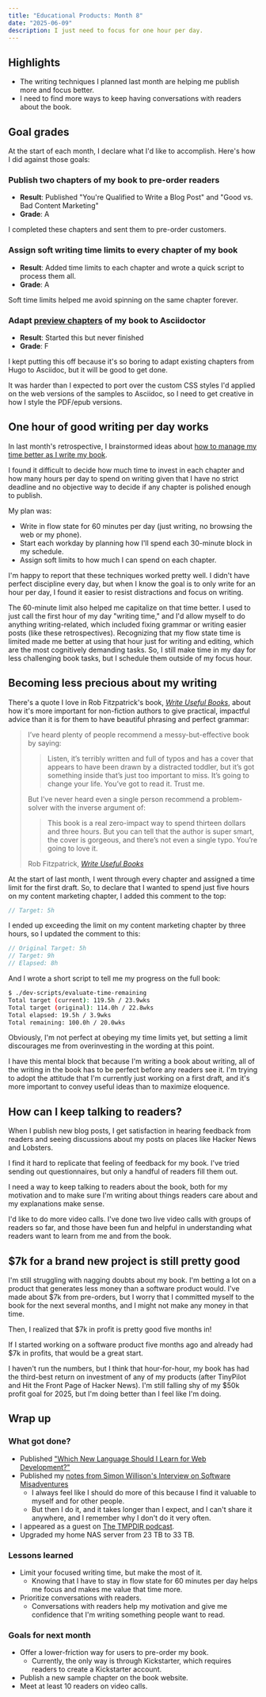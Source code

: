 ```yaml
---
title: "Educational Products: Month 8"
date: "2025-06-09"
description: I just need to focus for one hour per day.
---
```


## Highlights

- The writing techniques I planned last month are helping me publish more and focus better.
- I need to find more ways to keep having conversations with readers about the book.

## Goal grades

At the start of each month, I declare what I'd like to accomplish. Here's how I did against those goals:

### Publish two chapters of my book to pre-order readers

- **Result**: Published "You're Qualified to Write a Blog Post" and "Good vs. Bad Content Marketing"
- **Grade**: A

I completed these chapters and sent them to pre-order customers.

### Assign soft writing time limits to every chapter of my book

- **Result**: Added time limits to each chapter and wrote a quick script to process them all.
- **Grade**: A

Soft time limits helped me avoid spinning on the same chapter forever.

### Adapt [preview chapters](https://refactoringenglish.com/chapters/) of my book to Asciidoctor

- **Result**: Started this but never finished
- **Grade**: F

I kept putting this off because it's so boring to adapt existing chapters from Hugo to Asciidoc, but it will be good to get done.

It was harder than I expected to port over the custom CSS styles I'd applied on the web versions of the samples to Asciidoc, so I need to get creative in how I style the PDF/epub versions.

## One hour of good writing per day works

In last month's retrospective, I brainstormed ideas about [how to manage my time better as I write my book](/retrospectives/2025/05/#managing-my-time-as-i-write-a-book).

I found it difficult to decide how much time to invest in each chapter and how many hours per day to spend on writing given that I have no strict deadline and no objective way to decide if any chapter is polished enough to publish.

My plan was:

- Write in flow state for 60 minutes per day (just writing, no browsing the web or my phone).
- Start each workday by planning how I'll spend each 30-minute block in my schedule.
- Assign soft limits to how much I can spend on each chapter.

I'm happy to report that these techniques worked pretty well. I didn't have perfect discipline every day, but when I know the goal is to only write for an hour per day, I found it easier to resist distractions and focus on writing.

The 60-minute limit also helped me capitalize on that time better. I used to just call the first hour of my day "writing time," and I'd allow myself to do anything writing-related, which included fixing grammar or writing easier posts (like these retrospectives). Recognizing that my flow state time is limited made me better at using that hour just for writing and editing, which are the most cognitively demanding tasks. So, I still make time in my day for less challenging book tasks, but I schedule them outside of my focus hour.

## Becoming less precious about my writing

There's a quote I love in Rob Fitzpatrick's book, [_Write Useful Books_](https://www.usefulbooks.com/book), about how it's more important for non-fiction authors to give practical, impactful advice than it is for them to have beautiful phrasing and perfect grammar:

> I’ve heard plenty of people recommend a messy-but-effective book by saying:
>
> > Listen, it’s terribly written and full of typos and has a cover that appears to have been drawn by a distracted toddler, but it’s got something inside that’s just too important to miss. It’s going to change your life. You’ve got to read it. Trust me.
>
> But I’ve never heard even a single person recommend a problem-solver with the inverse argument of:
>
> > This book is a real zero-impact way to spend thirteen dollars and three hours. But you can tell that the author is super smart, the cover is gorgeous, and there’s not even a single typo. You’re going to love it.
>
> Rob Fitzpatrick, [_Write Useful Books_](https://www.usefulbooks.com/book)

At the start of last month, I went through every chapter and assigned a time limit for the first draft. So, to declare that I wanted to spend just five hours on my content marketing chapter, I added this comment to the top:

```c
// Target: 5h
```

I ended up exceeding the limit on my content marketing chapter by three hours, so I updated the comment to this:

```c
// Original Target: 5h
// Target: 9h
// Elapsed: 8h
```

And I wrote a short script to tell me my progress on the full book:

```bash
$ ./dev-scripts/evaluate-time-remaining
Total target (current): 119.5h / 23.9wks
Total target (original): 114.0h / 22.8wks
Total elapsed: 19.5h / 3.9wks
Total remaining: 100.0h / 20.0wks
```

Obviously, I'm not perfect at obeying my time limits yet, but setting a limit discourages me from overinvesting in the wording at this point.

I have this mental block that because I'm writing a book about writing, all of the writing in the book has to be perfect before any readers see it. I'm trying to adopt the attitude that I'm currently just working on a first draft, and it's more important to convey useful ideas than to maximize eloquence.

## How can I keep talking to readers?

When I publish new blog posts, I get satisfaction in hearing feedback from readers and seeing discussions about my posts on places like Hacker News and Lobsters.

I find it hard to replicate that feeling of feedback for my book. I've tried sending out questionnaires, but only a handful of readers fill them out.

I need a way to keep talking to readers about the book, both for my motivation and to make sure I'm writing about things readers care about and my explanations make sense.

I'd like to do more video calls. I've done two live video calls with groups of readers so far, and those have been fun and helpful in understanding what readers want to learn from me and from the book.

## $7k for a brand new project is still pretty good

I'm still struggling with nagging doubts about my book. I'm betting a lot on a product that generates less money than a software product would. I've made about $7k from pre-orders, but I worry that I committed myself to the book for the next several months, and I might not make any money in that time.

Then, I realized that $7k in profit is pretty good five months in!

If I started working on a software product five months ago and already had $7k in profits, that would be a great start.

I haven't run the numbers, but I think that hour-for-hour, my book has had the third-best return on investment of any of my products (after TinyPilot and Hit the Front Page of Hacker News). I'm still falling shy of my $50k profit goal for 2025, but I'm doing better than I feel like I'm doing.

## Wrap up

### What got done?

- Published ["Which New Language Should I Learn for Web Development?"](/notes/which-new-language/)
- Published my [notes from Simon Willison's Interview on Software Misadventures](/notes/simon-willison-software-misadventures/)
  - I always feel like I should do more of this because I find it valuable to myself and for other people.
  - But then I do it, and it takes longer than I expect, and I can't share it anywhere, and I remember why I don't do it very often.
- I appeared as a guest on [The TMPDIR podcast](https://tmpdir.org/044/).
- Upgraded my home NAS server from 23 TB to 33 TB.

### Lessons learned

- Limit your focused writing time, but make the most of it.
  - Knowing that I have to stay in flow state for 60 minutes per day helps me focus and makes me value that time more.
- Prioritize conversations with readers.
  - Conversations with readers help my motivation and give me confidence that I'm writing something people want to read.

### Goals for next month

- Offer a lower-friction way for users to pre-order my book.
  - Currently, the only way is through Kickstarter, which requires readers to create a Kickstarter account.
- Publish a new sample chapter on the book website.
- Meet at least 10 readers on video calls.
